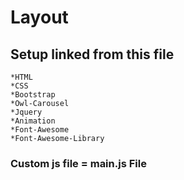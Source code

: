 # Layout


## Setup linked from this file 
	
	*HTML 
	*CSS
	*Bootstrap
	*Owl-Carousel
	*Jquery
	*Animation
	*Font-Awesome
	*Font-Awesome-Library 
	
	
### Custom js file = main.js File
